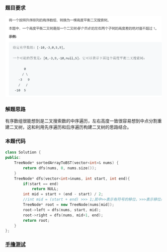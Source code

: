 ### 题目要求

![](pic/108.png)

### 解题思路

有序数组很能想到是二叉搜索数的中序遍历，左右高度一致很容易想到中点分割重建二叉树，这和利用先序遍历和后序遍历构建二叉树的思路结合。

### 本题代码

```c++
class Solution {
public:
    TreeNode* sortedArrayToBST(vector<int>& nums) {
        return dfs(nums, 0, nums.size());
    }
    TreeNode* dfs(vector<int>&nums, int start, int end){
        if(start == end)
            return NULL;
        int mid = start + (end - start) / 2;
        //int mid = (start + end) >>> 1;其中>>表示有符号的移位，>>>表示移位后最高位补零
        TreeNode* root = new TreeNode(nums[mid]);
        root->left = dfs(nums, start, mid);
        root->right = dfs(nums, mid+1, end);
        return root;
    }
};
```

### [手撸测试](https://leetcode-cn.com/problems/convert-sorted-array-to-binary-search-tree/)  

